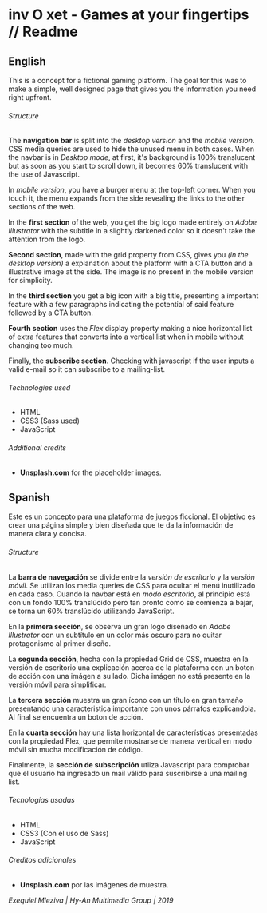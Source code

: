 # inv O xet - Games at your fingertips // Readme

## English

This is a concept for a fictional gaming platform. The goal for this was to make a simple, well designed page that gives you the information you need right upfront.

###### Structure

The **navigation bar** is split into the _desktop version_ and the _mobile version_. CSS media queries are used to hide the unused menu in both cases. When the navbar is in _Desktop mode_, at first, it's background is 100% translucent but as soon as you start to scroll down, it becomes 60% translucent with the use of Javascript.

In _mobile version_, you have a burger menu at the top-left corner. When you touch it, the menu expands from the side revealing the links to the other sections of the web.

In the **first section** of the web, you get the big logo made entirely on _Adobe Illustrator_ with the subtitle in a slightly darkened color so it doesn't take the attention from the logo.

**Second section**, made with the grid property from CSS, gives you _(in the desktop version)_ a explanation about the platform with a CTA button and a illustrative image at the side. The image is no present in the mobile version for simplicity.

In the **third section** you get a big icon with a big title, presenting a important feature with a few paragraphs indicating the potential of said feature followed by a CTA button.

**Fourth section** uses the _Flex_ display property making a nice horizontal list of extra features that converts into a vertical list when in mobile without changing too much.

Finally, the **subscribe section**. Checking with javascript if the user inputs a valid e-mail so it can subscribe to a mailing-list.

###### Technologies used

- HTML
- CSS3 (Sass used)
- JavaScript

###### Additional credits

- **Unsplash.com** for the placeholder images.

## Spanish

Este es un concepto para una plataforma de juegos ficcional. El objetivo es crear una página simple y bien diseñada que te da la información de manera clara y concisa.

###### Structure

La **barra de navegación** se divide entre la _versión de escritorio_ y la _versión móvil_. Se utilizan los media queries de CSS para ocultar el menú inutilizado en cada caso. Cuando la navbar está en _modo escritorio_, al principio está con un fondo 100% translúcido pero tan pronto como se comienza a bajar, se torna un 60% translúcido utilizando JavaScript.

En la **primera sección**, se observa un gran logo diseñado en _Adobe Illustrator_ con un subtítulo en un color más oscuro para no quitar protagonismo al primer diseño.

La **segunda sección**, hecha con la propiedad Grid de CSS, muestra en la versión de escritorio una explicación acerca de la plataforma con un boton de acción con una imágen a su lado. Dicha imágen no está presente en la versión móvil para simplificar.

La **tercera sección** muestra un gran ícono con un título en gran tamaño presentando una caracteristica importante con unos párrafos explicandola. Al final se encuentra un boton de acción.

En la **cuarta sección** hay una lista horizontal de características presentadas con la propiedad Flex, que permite mostrarse de manera vertical en modo móvil sin mucha modificación de código.

Finalmente, la **sección de subscripción** utliza Javascript para comprobar que el usuario ha ingresado un mail válido para suscribirse a una mailing list.

###### Tecnologías usadas

- HTML
- CSS3 (Con el uso de Sass)
- JavaScript

###### Creditos adicionales

- **Unsplash.com** por las imágenes de muestra.

_Exequiel Mleziva | Hy-An Multimedia Group | 2019_
